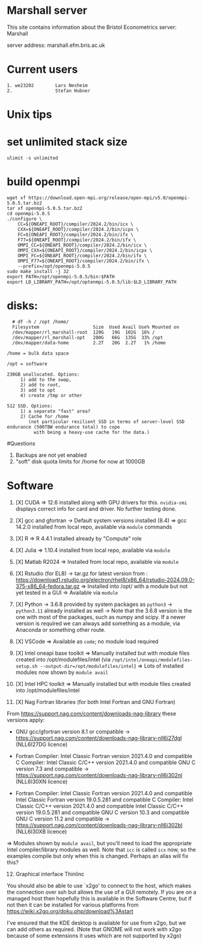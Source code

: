 # Marshall server
This site contains information about the Bristol Econometrics server: Marshall

server address:    marshall.efm.bris.ac.uk

# Current users
````
1. we23202        Lars Nesheim
2.                Stefan Hubner
````

# Unix tips

# set unlimited stack size
````
ulimit -s unlimited
````
# build openmpi
````
wget xf https://download.open-mpi.org/release/open-mpi/v5.0/openmpi-5.0.5.tar.bz2
tar xf openmpi-5.0.5.tar.bz2
cd openmpi-5.0.5
./configure \
    CC=${ONEAPI_ROOT}/compiler/2024.2/bin/icx \
    CXX=${ONEAPI_ROOT}/compiler/2024.2/bin/icpx \
    FC=${ONEAPI_ROOT}/compiler/2024.2/bin/ifx \
    F77=${ONEAPI_ROOT}/compiler/2024.2/bin/ifx \
    OMPI_CC=${ONEAPI_ROOT}/compiler/2024.2/bin/icx \
    OMPI_CXX=${ONEAPI_ROOT}/compiler/2024.2/bin/icpx \
    OMPI_FC=${ONEAPI_ROOT}/compiler/2024.2/bin/ifx \
    OMPI_F77=${ONEAPI_ROOT}/compiler/2024.2/bin/ifx \
    --prefix=/opt/openmpi-5.0.5
sudo make install -j 32 
export PATH=/opt/openmpi-5.0.5/bin:$PATH
export LD_LIBRARY_PATH=/opt/optenmpi-5.0.5/lib:$LD_LIBRARY_PATH
````

# disks:
````
  # df -h / /opt /home/
  Filesystem                    Size  Used Avail Use% Mounted on
  /dev/mapper/rl_marshall-root  120G   19G  102G  16% /
  /dev/mapper/rl_marshall-opt   200G   66G  135G  33% /opt
  /dev/mapper/data-home         2.2T   20G  2.2T   1% /home

/home = bulk data space

/opt = software

230GB unallocated. Options: 
     1) add to the swap,
     2) add to root,
     3) add to opt
     4) create /tmp or other

512 SSD. Options:
     1) a separate "fast" area?
     2) Cache for /home
        (not particular resilient SSD in terms of server-level SSD endurance (500TBW endurance total) to cope
          with being a heavy-use cache for the data.)
````

#Questions
1. Backups are not yet enabled
2. "soft" disk quota limits for /home for now at 1000GB


# Software
1.  [X] CUDA
  => 12.6 installed along with GPU drivers for this.
  `nvidia-smi` displays correct info for card and driver.
  No further testing done.

2. [X] gcc and gfortran
  -> Default system versions installed (8.4)
  => gcc 14.2.0 installed from local repo, available via `module` commands

3. [X] R
  => R 4.4.1 installed already by "Compute" role

4. [X] Julia
  => 1.10.4 installed from local repo, available via `module`

5. [X] Matlab R2024
  => Installed from local repo, available via `module`

6. [X] Rstudio (for EL8)
  -> tar.gz for latest version from : https://download1.rstudio.org/electron/rhel8/x86_64/rstudio-2024.09.0-375-x86_64-fedora.tar.gz
  => Installed into /opt/ with a module but not yet tested in a GUI
  => Available via `module`

7. [X] Python
  -> 3.6.8 provided by system packages as `python3`
  -> `python3.11` already installed as well
  -> Note that the 3.6.8 version is the one with most of the packages,
  such as numpy and scipy.  If a newer version is required we can always
  add something as a module, via Anaconda or something other route.

8. [X] VSCode
  => Available as `code`; no module load required

9. [X] Intel oneapi base toolkit
  => Manually installed but with module files created into /opt/modulefiles/intel
  (via `/opt/intel/oneapi/modulefiles-setup.sh --output-dir=/opt/modulefiles/intel`)
  => Lots of installed modules now shown by `module avail`

10. [X] Intel HPC toolkit
  => Manually installed but with module files created into /opt/modulefiles/intel

11. [X] Nag Fortran libraries (for both Intel Fortran and GNU Fortran)

  From https://support.nag.com/content/downloads-nag-library these
  versions apply:

  + GNU gcc/gfortran version 8.1 or compatible
      -> https://support.nag.com/content/downloads-nag-library-nll6i27dgl (NLL6I27DG licence)

  + Fortran Compiler:    Intel Classic Fortran version 2021.4.0 and compatible
    C Compiler:  Intel Classic C/C++ version 2021.4.0 and compatible
    GNU C version 7.3 and compatible
      -> https://support.nag.com/content/downloads-nag-library-nll6i302nl (NLL6I30XN licence)

  + Fortran Compiler:    Intel Classic Fortran version 2021.4.0 and compatible
    Intel Classic Fortran version 19.0.5.281 and compatible
    C Compiler:  Intel Classic C/C++ version 2021.4.0 and compatible
    Intel Classic C/C++ version 19.0.5.281 and compatible
    GNU C version 10.3 and compatible
    GNU C version 11.2 and compatible
      -> https://support.nag.com/content/downloads-nag-library-nll6i302bl (NLL6I30XB licence)

  => Modules shown by `module avail`, but you'll need to load the
  appropriate Intel compiler/library modules as well.
  Note that `icc` is called `icx` now, so the examples compile but only
  when this is changed.  Perhaps an alias will fix this?

12. Graphical interface
    Thinlinc

    
You should also be able to use `x2go' to connect to the host, which
makes the connection over ssh but allows the use of a GUI remotely.
If you are on a managed host then hopefully this is available in the
Software Centre, but if not then it can be installed for various
platforms from https://wiki.x2go.org/doku.php/download%3Astart

I've ensured that the KDE desktop is available for use from x2go, but we
can add others as required.  (Note that GNOME will not work with x2go
because of some extensions it uses which are not supported by x2go)
